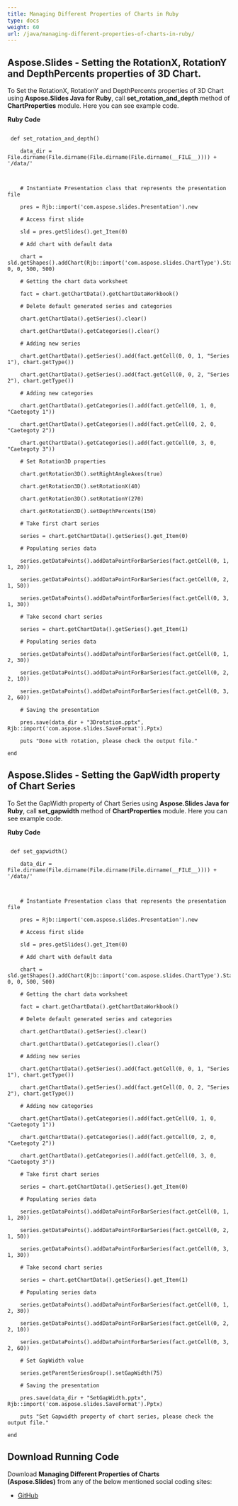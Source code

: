 ```yaml
---
title: Managing Different Properties of Charts in Ruby
type: docs
weight: 60
url: /java/managing-different-properties-of-charts-in-ruby/
---
```


## **Aspose.Slides - Setting the RotationX, RotationY and DepthPercents properties of 3D Chart.**
To Set the RotationX, RotationY and DepthPercents properties of 3D Chart using **Aspose.Slides Java for Ruby**, call **set_rotation_and_depth** method of **ChartProperties** module. Here you can see example code.

**Ruby Code**

```

 def set_rotation_and_depth()

    data_dir = File.dirname(File.dirname(File.dirname(File.dirname(__FILE__)))) + '/data/'



    # Instantiate Presentation class that represents the presentation file

    pres = Rjb::import('com.aspose.slides.Presentation').new

    # Access first slide

    sld = pres.getSlides().get_Item(0)

    # Add chart with default data

    chart = sld.getShapes().addChart(Rjb::import('com.aspose.slides.ChartType').StackedColumn3D, 0, 0, 500, 500)

    # Getting the chart data worksheet

    fact = chart.getChartData().getChartDataWorkbook()

    # Delete default generated series and categories

    chart.getChartData().getSeries().clear()

    chart.getChartData().getCategories().clear()

    # Adding new series

    chart.getChartData().getSeries().add(fact.getCell(0, 0, 1, "Series 1"), chart.getType())

    chart.getChartData().getSeries().add(fact.getCell(0, 0, 2, "Series 2"), chart.getType())

    # Adding new categories

    chart.getChartData().getCategories().add(fact.getCell(0, 1, 0, "Caetegoty 1"))

    chart.getChartData().getCategories().add(fact.getCell(0, 2, 0, "Caetegoty 2"))

    chart.getChartData().getCategories().add(fact.getCell(0, 3, 0, "Caetegoty 3"))

    # Set Rotation3D properties

    chart.getRotation3D().setRightAngleAxes(true)

    chart.getRotation3D().setRotationX(40)

    chart.getRotation3D().setRotationY(270)

    chart.getRotation3D().setDepthPercents(150)

    # Take first chart series

    series = chart.getChartData().getSeries().get_Item(0)

    # Populating series data

    series.getDataPoints().addDataPointForBarSeries(fact.getCell(0, 1, 1, 20))

    series.getDataPoints().addDataPointForBarSeries(fact.getCell(0, 2, 1, 50))

    series.getDataPoints().addDataPointForBarSeries(fact.getCell(0, 3, 1, 30))

    # Take second chart series

    series = chart.getChartData().getSeries().get_Item(1)

    # Populating series data

    series.getDataPoints().addDataPointForBarSeries(fact.getCell(0, 1, 2, 30))

    series.getDataPoints().addDataPointForBarSeries(fact.getCell(0, 2, 2, 10))

    series.getDataPoints().addDataPointForBarSeries(fact.getCell(0, 3, 2, 60))

    # Saving the presentation

    pres.save(data_dir + "3Drotation.pptx", Rjb::import('com.aspose.slides.SaveFormat').Pptx)

    puts "Done with rotation, please check the output file."

end   

```
## **Aspose.Slides - Setting the GapWidth property of Chart Series**
To Set the GapWidth property of Chart Series using **Aspose.Slides Java for Ruby**, call **set_gapwidth** method of **ChartProperties** module. Here you can see example code.

**Ruby Code**

```

 def set_gapwidth()

    data_dir = File.dirname(File.dirname(File.dirname(File.dirname(__FILE__)))) + '/data/'



    # Instantiate Presentation class that represents the presentation file

    pres = Rjb::import('com.aspose.slides.Presentation').new

    # Access first slide

    sld = pres.getSlides().get_Item(0)

    # Add chart with default data

    chart = sld.getShapes().addChart(Rjb::import('com.aspose.slides.ChartType').StackedColumn3D, 0, 0, 500, 500)

    # Getting the chart data worksheet

    fact = chart.getChartData().getChartDataWorkbook()

    # Delete default generated series and categories

    chart.getChartData().getSeries().clear()

    chart.getChartData().getCategories().clear()

    # Adding new series

    chart.getChartData().getSeries().add(fact.getCell(0, 0, 1, "Series 1"), chart.getType())

    chart.getChartData().getSeries().add(fact.getCell(0, 0, 2, "Series 2"), chart.getType())

    # Adding new categories

    chart.getChartData().getCategories().add(fact.getCell(0, 1, 0, "Caetegoty 1"))

    chart.getChartData().getCategories().add(fact.getCell(0, 2, 0, "Caetegoty 2"))

    chart.getChartData().getCategories().add(fact.getCell(0, 3, 0, "Caetegoty 3"))

    # Take first chart series

    series = chart.getChartData().getSeries().get_Item(0)

    # Populating series data

    series.getDataPoints().addDataPointForBarSeries(fact.getCell(0, 1, 1, 20))

    series.getDataPoints().addDataPointForBarSeries(fact.getCell(0, 2, 1, 50))

    series.getDataPoints().addDataPointForBarSeries(fact.getCell(0, 3, 1, 30))

    # Take second chart series

    series = chart.getChartData().getSeries().get_Item(1)

    # Populating series data

    series.getDataPoints().addDataPointForBarSeries(fact.getCell(0, 1, 2, 30))

    series.getDataPoints().addDataPointForBarSeries(fact.getCell(0, 2, 2, 10))

    series.getDataPoints().addDataPointForBarSeries(fact.getCell(0, 3, 2, 60))

    # Set GapWidth value

    series.getParentSeriesGroup().setGapWidth(75)

    # Saving the presentation

    pres.save(data_dir + "SetGapWidth.pptx", Rjb::import('com.aspose.slides.SaveFormat').Pptx)

    puts "Set Gapwidth property of chart series, please check the output file."

end   

```
## **Download Running Code**
Download **Managing Different Properties of Charts (Aspose.Slides)** from any of the below mentioned social coding sites:

- [GitHub](https://github.com/aspose-slides/Aspose.Slides-for-Java/blob/master/Plugins/Aspose_Slides_Java_for_Ruby/lib/asposeslidesjava/Charts/chartproperties.rb)
